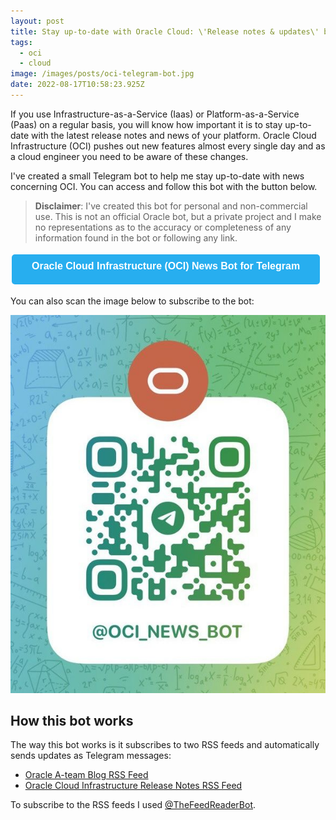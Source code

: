 ```yaml
---
layout: post
title: Stay up-to-date with Oracle Cloud: \'Release notes & updates\' bot for OCI
tags:
  - oci
  - cloud
image: /images/posts/oci-telegram-bot.jpg
date: 2022-08-17T10:58:23.925Z
---
```

If you use Infrastructure-as-a-Service (Iaas) or Platform-as-a-Service (Paas) on a regular basis, you will know how important it is to stay up-to-date with the latest release notes and news of your platform. Oracle Cloud Infrastructure (OCI) pushes out new features almost every single day and as a cloud engineer you need to be aware of these changes. 

I've created a small Telegram bot to help me stay up-to-date with news concerning OCI. You can access and follow this bot with the button below.

> **Disclaimer**: I've created this bot for personal and non-commercial use. This is not an official Oracle bot, but a private project and I make no representations as to the accuracy or completeness of any information found in the bot or following any link. 

<button href="" onClick="window.open('https://t.me/oci_news_bot')" style="vertical-align: middle;border-radius:5px;background-color: #27aeef;border: none;color: white;padding: 15px 32px;text-align: center;text-decoration: none;display: inline-block;font-size: 16px;margin: 4px 2px;cursor: pointer;"><span style="top:3px;" data-icon='ei-external-link' data-size='s'></span><span style="position: relative; bottom: 5px;"><strong>Oracle Cloud Infrastructure (OCI) News Bot for Telegram</strong></span></button>

You can also scan the image below to subscribe to the bot: 

![](/images/posts/scan-telegram-bot.jpg)

## How this bot works

The way this bot works is it subscribes to two RSS feeds and automatically sends updates as Telegram messages:

* [Oracle A-team Blog RSS Feed](https://www.ateam-oracle.com/rss)
* [Oracle Cloud Infrastructure Release Notes RSS Feed](https://docs.cloud.oracle.com/en-us/iaas/releasenotes/feed)

To subscribe to the RSS feeds I used [@TheFeedReaderBot](https://telegram.me/TheFeedReaderBot).
